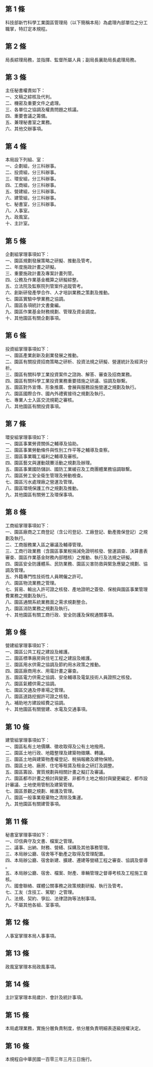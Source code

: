 第 1 條
-------
科技部新竹科學工業園區管理局（以下簡稱本局）為處理內部單位之分工  
職掌，特訂定本規程。

第 2 條
-------
局長綜理局務，並指揮、監督所屬人員；副局長襄助局長處理局務。

第 3 條
-------
主任秘書權責如下：  
一、文稿之綜核及代判。  
二、機密及重要文件之處理。  
三、各單位之協調及權責問題之核議。  
四、重要會議之籌備。  
五、兼理秘書室之業務。  
六、其他交辦事項。

第 4 條
-------
本局設下列組、室：  
一、企劃組，分三科辦事。  
二、投資組，分三科辦事。  
三、環安組，分三科辦事。  
四、工商組，分三科辦事。  
五、營建組，分三科辦事。  
六、建管組，分三科辦事。  
七、秘書室，分三科辦事。  
八、人事室。  
九、政風室。  
十、主計室。

第 5 條
-------
企劃組掌理事項如下：  
一、園區規劃發展策略之研擬、推動及管考。  
二、年度施政計畫之研擬。  
三、重要施政計畫及專案計畫列管。  
四、公務及作業基金概算之研擬綜整。  
五、立法院及監察院列管案件追蹤管考。  
六、創新研發產學合作、人才培訓業務之策劃及推動。  
七、園區實驗中學業務之協調。  
八、園區各項統計文書彙編。  
九、園區作業基金財務規劃、管理及資金調度。  
十、其他園區有關企劃事項。

第 6 條
-------
投資組掌理事項如下：  
一、園區產業創新及創業發展之推動。  
二、園區有關投資招商策略之研析、投資法規之研擬、營運統計及經濟分  
    析。  
三、園區有關科學工業投資案件之諮詢、解答、審查及招商業務。  
四、園區有關科學工業投資業務重要措施之研議、協調及聯繫。  
五、園區對外宣傳、形象推廣、會展與服務設施營運之規劃及執行。  
六、園區國際合作、國內外禮賓接待之規劃及執行。  
七、專業人士入區交流規範之審核。  
八、其他園區有關投資事項。

第 7 條
-------
環安組掌理事項如下：  
一、園區事業勞資關係之輔導及協助。  
二、園區事業勞動條件與性別工作平等之輔導及查察。  
三、園區事業職工福利之輔導及審核。  
四、園區藝文與運動競賽活動之規劃及辦理。  
五、園區事業國防儲訓、國防工業緩召及工商團體業務協調聯繫。  
六、園區勞工安全衛生管理及勞動檢查。  
七、園區污水處理廠之營運及管理。  
八、園區環境保護工作之規劃及推動。  
九、其他園區有關勞工及環保事項。

第 8 條
-------
工商組掌理事項如下：  
一、園區廠商之工商登記（含公司登記、工廠登記、動產擔保登記）之規  
    劃及執行。  
二、工商服務業入區之審議及輔導管理。  
三、工商行政業務（含園區事業稅捐減免證明核發、營運調查、決算書表  
    審查、園區作業基金財務內部稽核）之推動、執行及法規之研擬。  
四、園區安全防護體系、民防業務、園區災害防救與緊急應變之規劃、協  
    調及管理。  
五、外籍專門性技術性人員聘僱之許可。  
六、園區物流業務之管理。  
七、貿易、輸出入許可證之核發、產地證明之簽發、保稅與園區事業管理  
    費業務之規劃及執行。  
八、園區通關系統業務面之需求規劃整合。  
九、園區消防業務之規劃及執行。  
十、其他園區有關工商行政、安全防護及保稅通關事項。

第 9 條
-------
營建組掌理事項如下：  
一、園區公共工程之建設及維護。  
二、園區標準廠房與住宅工程之建設及維護。  
三、園區用水供需之協調及節約用水政策之推動。  
四、園區廠商用水、用電計畫之審查。  
五、園區電力供需之協調、安全輔導及電氣技術人員證照之核發。  
六、園區氣體供需之協調。  
七、園區交通及停車場之管理。  
八、園區道路挖掘許可證之核發。  
九、補助地方建設經費之協調。  
十、其他園區有關營建、水電及交通事項。

第 10 條
--------
建管組掌理事項如下：  
一、園區私有土地價購、徵收取得及公有土地撥用。  
二、園區土地行政、地籍整理及建築物徵購、轉讓。  
三、園區土地與建築物產權登記、稅捐報繳及建物保險。  
四、園區土地、廠房、住宅等租賃及租金之研訂及調整。  
五、園區籌設、實質規劃與相關計畫之擬訂及審議。  
六、園區都市計畫之檢討與變更、非都市土地之檢討與變更編定、都市設  
    計審議、土地使用管制及建築管理。  
七、園區景觀之規劃、維護及管理。  
八、園區一般事業廢棄物之清除及集運。  
九、其他園區有關建管事項。

第 11 條
--------
秘書室掌理事項如下：  
一、印信典守及文書、檔案之管理。  
二、議事、出納、財務、營繕、採購及其他事務管理。  
三、本局辦公廳、宿舍等不動產之取得及管理配置。  
四、本局辦公廳、宿舍新建、擴建、遷建等營繕工程之審查、協調及督導  
    。  
五、本局辦公廳、宿舍、檔案、財產、車輛管理之督導考核及工程施工查  
    核。  
六、國會聯絡、媒體公關事務之政策規劃研擬、執行及管考。  
七、工友（含技工、駕駛）之管理。  
八、法規、契約、爭訟、法律諮詢等法制事項。  
九、不屬其他各組、室事項。

第 12 條
--------
人事室掌理本局人事事項。

第 13 條
--------
政風室掌理本局政風事項。

第 14 條
--------
主計室掌理本局歲計、會計及統計事項。

第 15 條
--------
本局處理業務，實施分層負責制度，依分層負責明細表逐級授權決定。

第 16 條
--------
本規程自中華民國一百零三年三月三日施行。

